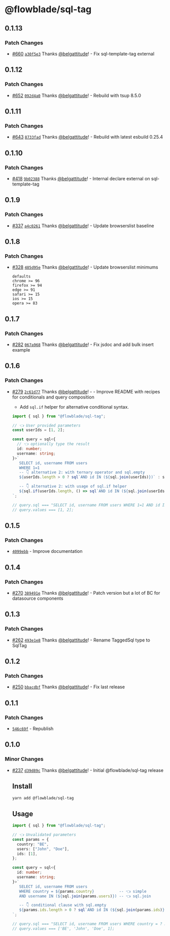 # @flowblade/sql-tag

## 0.1.13

### Patch Changes

- [#660](https://github.com/belgattitude/flowblade/pull/660) [`a30f5e3`](https://github.com/belgattitude/flowblade/commit/a30f5e3ce23d18e9a9291b9cf3dd319dd3e40786) Thanks [@belgattitude](https://github.com/belgattitude)! - Fix sql-template-tag external

## 0.1.12

### Patch Changes

- [#652](https://github.com/belgattitude/flowblade/pull/652) [`092d4a0`](https://github.com/belgattitude/flowblade/commit/092d4a055202723520ad49c507b2b66fac7739e3) Thanks [@belgattitude](https://github.com/belgattitude)! - Rebuild with tsup 8.5.0

## 0.1.11

### Patch Changes

- [#643](https://github.com/belgattitude/flowblade/pull/643) [`8733fad`](https://github.com/belgattitude/flowblade/commit/8733fada4a93582e499f5533755a033af2bc49f7) Thanks [@belgattitude](https://github.com/belgattitude)! - Rebuild with latest esbuild 0.25.4

## 0.1.10

### Patch Changes

- [#418](https://github.com/belgattitude/flowblade/pull/418) [`9b02388`](https://github.com/belgattitude/flowblade/commit/9b023886645a2f8ba86f1b90f21eaae46c54fb15) Thanks [@belgattitude](https://github.com/belgattitude)! - Internal declare external on sql-template-tag

## 0.1.9

### Patch Changes

- [#337](https://github.com/belgattitude/flowblade/pull/337) [`a4c0261`](https://github.com/belgattitude/flowblade/commit/a4c02616b082b244fc095ff97086a40f15545019) Thanks [@belgattitude](https://github.com/belgattitude)! - Update browserslist baseline

## 0.1.8

### Patch Changes

- [#328](https://github.com/belgattitude/flowblade/pull/328) [`485d95e`](https://github.com/belgattitude/flowblade/commit/485d95ee70b6af2a9ce32ee42420cd1cf8fbdd19) Thanks [@belgattitude](https://github.com/belgattitude)! - Update browserslist minimums

  ```
  defaults
  chrome >= 96
  firefox >= 94
  edge >= 91
  safari >= 15
  ios >= 15
  opera >= 83
  ```

## 0.1.7

### Patch Changes

- [#282](https://github.com/belgattitude/flowblade/pull/282) [`067a968`](https://github.com/belgattitude/flowblade/commit/067a968759302e5e5a70c45363754a77b1301f24) Thanks [@belgattitude](https://github.com/belgattitude)! - Fix jsdoc and add bulk insert example

## 0.1.6

### Patch Changes

- [#279](https://github.com/belgattitude/flowblade/pull/279) [`2c61d77`](https://github.com/belgattitude/flowblade/commit/2c61d77025259157fe2e4e4917f52682dcd578aa) Thanks [@belgattitude](https://github.com/belgattitude)! - - Improve README with recipes for conditionals and query composition

  - Add `sql.if` helper for alternative conditional syntax.

  ```typescript
  import { sql } from "@flowblade/sql-tag";

  // 👈 User provided parameters
  const userIds = [1, 2];

  const query = sql<{
    // 👈 optionally type the result
    id: number;
    username: string;
  }>`
     SELECT id, username FROM users
     WHERE 1=1
     -- 👇 alternative 2: with ternary operator and sql.empty
     ${userIds.length > 0 ? sql`AND id IN (${sql.join(userIds)})` : sql.empty}
  
     -- 👇 alternative 2: with usage of sql.if helper
     ${sql.if(userIds.length, () => sql`AND id IN (${sql.join(userIds)})`)}
  `;

  // query.sql === "SELECT id, username FROM users WHERE 1=1 AND id IN (?, ?)";
  // query.values === [1, 2];
  ```

## 0.1.5

### Patch Changes

- [`4099ebb`](https://github.com/belgattitude/flowblade/commit/4099ebb434deaa1094c27cda0247b35e2d5ee325) - Improve documentation

## 0.1.4

### Patch Changes

- [#270](https://github.com/belgattitude/flowblade/pull/270) [`389491e`](https://github.com/belgattitude/flowblade/commit/389491e37a918d441ac574aac3ebb0700ba02d79) Thanks [@belgattitude](https://github.com/belgattitude)! - Patch version but a lot of BC for datasource components

## 0.1.3

### Patch Changes

- [#262](https://github.com/belgattitude/flowblade/pull/262) [`493e1e8`](https://github.com/belgattitude/flowblade/commit/493e1e808b8435b7dbfa8ebc2a37d95d91710925) Thanks [@belgattitude](https://github.com/belgattitude)! - Rename TaggedSql type to SqlTag

## 0.1.2

### Patch Changes

- [#250](https://github.com/belgattitude/flowblade/pull/250) [`bbacdbf`](https://github.com/belgattitude/flowblade/commit/bbacdbff458c079df721db6241c3ff042c1c0e16) Thanks [@belgattitude](https://github.com/belgattitude)! - Fix last release

## 0.1.1

### Patch Changes

- [`546c69f`](https://github.com/belgattitude/flowblade/commit/546c69f7d52aa28ca0386b8076abc4ddd531afbb) - Republish

## 0.1.0

### Minor Changes

- [#237](https://github.com/belgattitude/flowblade/pull/237) [`d39d89c`](https://github.com/belgattitude/flowblade/commit/d39d89c88586fade87037081fa14d70e087b4017) Thanks [@belgattitude](https://github.com/belgattitude)! - Initial @flowblade/sql-tag release

  ## Install

  ```bash
  yarn add @flowblade/sql-tag
  ```

  ## Usage

  ```typescript
  import { sql } from "@flowblade/sql-tag";

  // 👈 Unvalidated parameters
  const params = {
    country: "BE",
    users: ["John", "Doe"],
    ids: [1],
  };

  const query = sql<{
    id: number;
    username: string;
  }>`
     SELECT id, username FROM users
     WHERE country = ${params.country}           -- 👈 simple
     AND username IN (${sql.join(params.users)}) -- 👈 sql.join
  
     -- 👇 conditional clause with sql.empty
     ${params.ids.length > 0 ? sql`AND id IN (${sql.join(params.ids)})` : sql.empty}
  `;

  // query.sql === "SELECT id, username FROM users WHERE country = ? AND username IN (?, ?) AND id IN (?)";
  // query.values === ['BE', 'John', 'Doe', 1];
  ```
